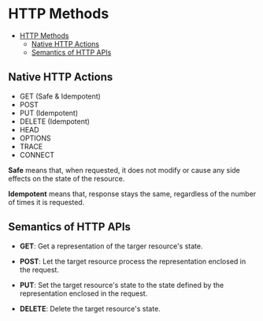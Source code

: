 # HTTP Methods

- [HTTP Methods](#http-methods)
  - [Native HTTP Actions](#native-http-actions)
  - [Semantics of HTTP APIs](#semantics-of-http-apis)

## Native HTTP Actions

- GET (Safe & Idempotent)
- POST
- PUT (Idempotent)
- DELETE (Idempotent)
- HEAD
- OPTIONS
- TRACE
- CONNECT

__Safe__ means that, when requested, it does not modify or cause any side effects on the state of the resource.

__Idempotent__ means that, response stays the same, regardless of the number of times it is requested.

## Semantics of HTTP APIs

- __GET__: Get a representation of the targer resource's state.

- __POST__: Let the target resource process the representation enclosed in the request.

- __PUT__: Set the target resource's state to the state defined by the representation enclosed in the request.

- __DELETE__: Delete the target resource's state.
